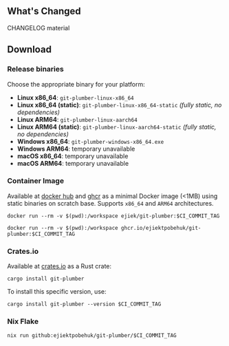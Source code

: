 ## What's Changed

CHANGELOG material

## Download ️

### Release binaries
Choose the appropriate binary for your platform:
- **Linux x86_64**: `git-plumber-linux-x86_64`
- **Linux x86_64 (static)**: `git-plumber-linux-x86_64-static` _(fully static, no dependencies)_
- **Linux ARM64**: `git-plumber-linux-aarch64`
- **Linux ARM64 (static)**: `git-plumber-linux-aarch64-static` _(fully static, no dependencies)_
- **Windows x86_64**: `git-plumber-windows-x86_64.exe`
- **Windows ARM64**: temporary unavailable
- **macOS x86_64**: temporary unavailable
- **macOS ARM64**: temporary unavailable

### Container Image
Available at [docker hub](https://hub.docker.com/r/ejiek/git-plumber/tags?name=v0.1.0) and [ghcr](https://github.com/ejiektpobehuk/git-plumber/pkgs/container/git-plumber) as a minimal Docker image (<1MB) using static binaries on scratch base.
Supports `x86_64` and `ARM64` architectures.


```
docker run --rm -v $(pwd):/workspace ejiek/git-plumber:$CI_COMMIT_TAG
```
```
docker run --rm -v $(pwd):/workspace ghcr.io/ejiektpobehuk/git-plumber:$CI_COMMIT_TAG
```

### Crates.io
Available at [crates.io](https://crates.io/crates/git-plumber) as a Rust crate:

```
cargo install git-plumber
```
To install this specific version, use:
```
cargo install git-plumber --version $CI_COMMIT_TAG
```

### Nix Flake

```
nix run github:ejiektpobehuk/git-plumber/$CI_COMMIT_TAG
```
